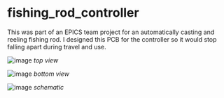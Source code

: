 # fishing_rod_controller
This was part of an EPICS team project for an automatically casting and reeling fishing rod. I designed this PCB for the controller so it would stop falling apart during travel and use.

![image](https://github.com/user-attachments/assets/fcf68d1e-01ca-4982-8fdc-af0d813ce0d7)
*top view*

![image](https://github.com/user-attachments/assets/4d9612c0-be43-4687-86cc-16aafe19624a)
*bottom view*


![image](https://github.com/user-attachments/assets/87fc08ce-a0f7-4608-968c-5dbc09ff95bd)
*schematic*
